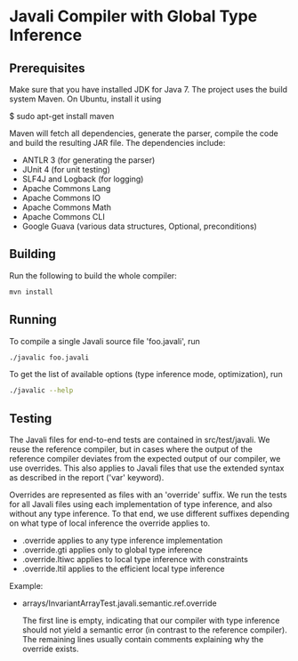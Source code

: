 Javali Compiler with Global Type Inference
==========================================

Prerequisites
-------------

Make sure that you have installed JDK for Java 7.
The project uses the build system Maven. On Ubuntu, install it using

$ sudo apt-get install maven

Maven will fetch all dependencies, generate the parser, compile the code
and build the resulting JAR file. The dependencies include:

- ANTLR 3 (for generating the parser)
- JUnit 4 (for unit testing)
- SLF4J and Logback (for logging)
- Apache Commons Lang
- Apache Commons IO
- Apache Commons Math
- Apache Commons CLI
- Google Guava (various data structures, Optional, preconditions)


Building
--------

Run the following to build the whole compiler:

```bash
mvn install
```


Running
-------

To compile a single Javali source file 'foo.javali', run

```bash
./javalic foo.javali
```

To get the list of available options (type inference mode, optimization), run

```bash
./javalic --help
```


Testing
-------

The Javali files for end-to-end tests are contained in src/test/javali.
We reuse the reference compiler, but in cases where the output of the
reference compiler deviates from the expected output of our compiler,
we use overrides. This also applies to Javali files that use the extended
syntax as described in the report ('var' keyword).

Overrides are represented as files with an 'override' suffix. We run the
tests for all Javali files using each implementation of type inference,
and also without any type inference. To that end, we use different
suffixes depending on what type of local inference the override applies to.

- .override applies to any type inference implementation
- .override.gti applies only to global type inference
- .override.ltiwc applies to local type inference with constraints
- .override.ltil applies to the efficient local type inference

Example:

- arrays/InvariantArrayTest.javali.semantic.ref.override

  The first line is empty, indicating that our compiler with type inference
  should not yield a semantic error (in contrast to the reference compiler).
  The remaining lines usually contain comments explaining why the override
  exists.
